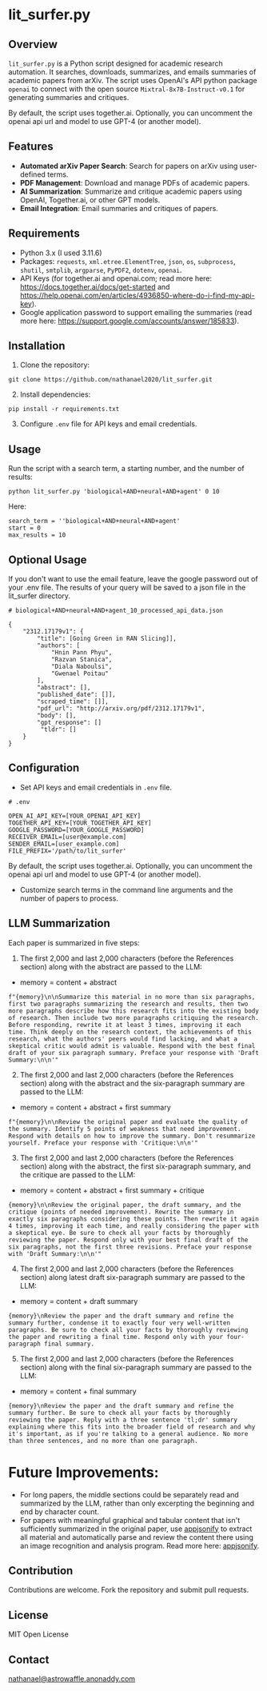 # lit_surfer.py

## Overview
`lit_surfer.py` is a Python script designed for academic research automation. It searches, downloads, summarizes, and emails summaries of academic papers from arXiv. The script uses OpenAI's API python package `openai` to connect with the open source `Mixtral-8x7B-Instruct-v0.1` for generating summaries and critiques.

By default, the script uses together.ai. Optionally, you can uncomment the openai api url and model to use GPT-4 (or another model).

## Features
- **Automated arXiv Paper Search**: Search for papers on arXiv using user-defined terms.
- **PDF Management**: Download and manage PDFs of academic papers.
- **AI Summarization**: Summarize and critique academic papers using OpenAI, Together.ai, or other GPT models.
- **Email Integration**: Email summaries and critiques of papers.

## Requirements
- Python 3.x (I used 3.11.6)
- Packages: `requests`, `xml.etree.ElementTree`, `json`, `os`, `subprocess`, `shutil`, `smtplib`, `argparse`, `PyPDF2`, `dotenv`, `openai`.
- API Keys (for together.ai and openai.com; read more here: https://docs.together.ai/docs/get-started and https://help.openai.com/en/articles/4936850-where-do-i-find-my-api-key).
- Google application password to support emailing the summaries (read more here: https://support.google.com/accounts/answer/185833).

## Installation
1. Clone the repository:
```
git clone https://github.com/nathanael2020/lit_surfer.git
```
2. Install dependencies:
```
pip install -r requirements.txt
```
3. Configure `.env` file for API keys and email credentials.

## Usage
Run the script with a search term, a starting number, and the number of results:
```
python lit_surfer.py 'biological+AND+neural+AND+agent' 0 10
```
Here:
```
search_term = ''biological+AND+neural+AND+agent'
start = 0
max_results = 10
```
## Optional Usage
If you don't want to use the email feature, leave the google password out of your .env file. The results of your query will be saved to a json file in the lit_surfer directory.

```
# biological+AND+neural+AND+agent_10_processed_api_data.json

{
    "2312.17179v1": {
        "title": [Going Green in RAN Slicing]],
        "authors": [
            "Hnin Pann Phyu",
            "Razvan Stanica",
            "Diala Naboulsi",
            "Gwenael Poitau"
        ],
        "abstract": [],
        "published_date": []],
        "scraped_time": []],
        "pdf_url": "http://arxiv.org/pdf/2312.17179v1",
        "body": [],
        "gpt_response": []
         "tldr": []
    }
}

```
## Configuration
- Set API keys and email credentials in `.env` file.
```
# .env

OPEN_AI_API_KEY=[YOUR_OPENAI_API_KEY]
TOGETHER_API_KEY=[YOUR_TOGETHER_API_KEY]
GOOGLE_PASSWORD=[YOUR_GOOGLE_PASSWORD]
RECEIVER_EMAIL=[user@example.com]
SENDER_EMAIL=[user_example.com]
FILE_PREFIX='/path/to/lit_surfer'
```

By default, the script uses together.ai. Optionally, you can uncomment the openai api url and model to use GPT-4 (or another model).

- Customize search terms in the command line arguments and the number of papers to process.

## LLM Summarization
Each paper is summarized in five steps:
1. The first 2,000 and last 2,000 characters (before the References section) along with the abstract are passed to the LLM:

- memory = content + abstract

`f"{memory}\n\nSummarize this material in no more than six paragraphs, first two paragraphs summarizing the research and results, then two more paragraphs describe how this research fits into the existing body of research. Then include two more paragraphs critiquing the research. Before responding, rewrite it at least 3 times, improving it each time. Think deeply on the research context, the achievements of this research, what the authors' peers would find lacking, and what a skeptical critic would admit is valuable. Respond with the best final draft of your six paragraph summary. Preface your response with 'Draft Summary:\n\n'"`

2. The first 2,000 and last 2,000 characters (before the References section) along with the abstract and the six-paragraph summary are passed to the LLM:

- memory = content + abstract + first summary

`f"{memory}\n\nReview the original paper and evaluate the quality of the summary. Identify 5 points of weakness that need improvement. Respond with details on how to improve the summary. Don't resummarize yourself. Preface your response with 'Critique:\n\n'"`

3. The first 2,000 and last 2,000 characters (before the References section) along with the abstract, the first six-paragraph summary, and the critique are passed to the LLM:

- memory = content + abstract + first summary + critique

`{memory}\n\nReview the original paper, the draft summary, and the critique (points of needed improvement). Rewrite the summary in exactly six paragraphs considering these points. Then rewrite it again 4 times, improving it each time, and really considering the paper with a skeptical eye. Be sure to check all your facts by thoroughly reviewing the paper. Respond only with your best final draft of the six paragraphs, not the first three revisions. Preface your response with 'Draft Summary:\n\n'"`

4. The first 2,000 and last 2,000 characters (before the References section) along latest draft six-paragraph summary are passed to the LLM:

- memory = content + draft summary

`{memory}\nReview the paper and the draft summary and refine the summary further, condense it to exactly four very well-written paragraphs. Be sure to check all your facts by thoroughly reviewing the paper and rewriting a final time. Respond only with your four-paragraph final summary.`

5. The first 2,000 and last 2,000 characters (before the References section) along with the final six-paragraph summary are passed to the LLM:

- memory = content + final summary

`{memory}\nReview the paper and the draft summary and refine the summary further. Be sure to check all your facts by thoroughly reviewing the paper. Reply with a three sentence 'tl;dr' summary explaining where this fits into the broader field of research and why it's important, as if you're talking to a general audience. No more than three sentences, and no more than one paragraph.`

# Future Improvements:
- For long papers, the middle sections could be separately read and summarized by the LLM, rather than only excerpting the beginning and end by character count.
- For papers with meaningful graphical and tabular content that isn't sufficiently summarized in the original paper, use [appjsonify](https://github.com/hitachi-nlp/appjsonify) to extract all material and automatically parse and review the content there using an image recognition and analysis program. Read more here: [appjsonify](https://github.com/hitachi-nlp/appjsonify).

## Contribution
Contributions are welcome. Fork the repository and submit pull requests.

## License
MIT Open License

## Contact
nathanael@astrowaffle.anonaddy.com